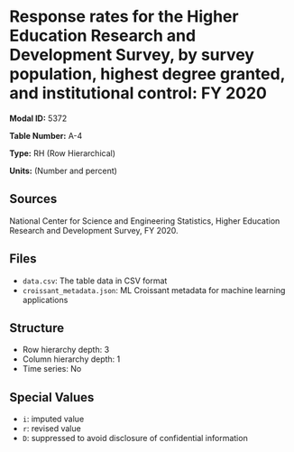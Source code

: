 # Response rates for the Higher Education Research and Development Survey, by survey population, highest degree granted, and institutional control: FY 2020

**Modal ID:** 5372

**Table Number:** A-4

**Type:** RH (Row Hierarchical)

**Units:** (Number and percent)

## Sources

National Center for Science and Engineering Statistics, Higher Education Research and Development Survey, FY 2020.

## Files

- `data.csv`: The table data in CSV format
- `croissant_metadata.json`: ML Croissant metadata for machine learning applications

## Structure

- Row hierarchy depth: 3
- Column hierarchy depth: 1
- Time series: No

## Special Values

- `i`: imputed value
- `r`: revised value
- `D`: suppressed to avoid disclosure of confidential information
